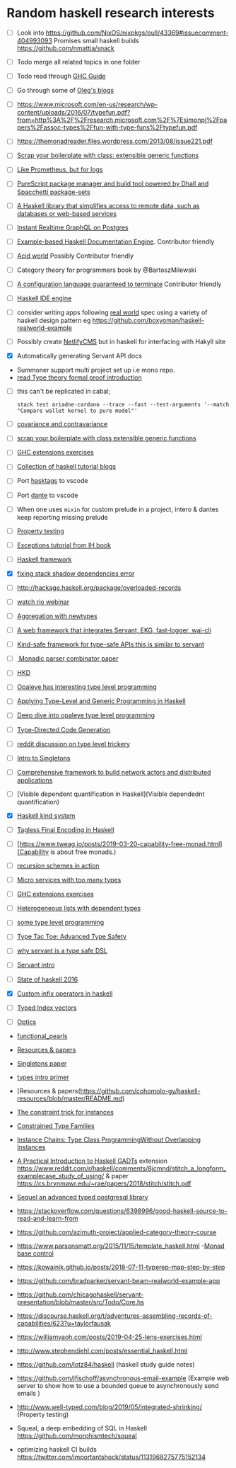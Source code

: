 # Random haskell research interests

- [ ] Look into https://github.com/NixOS/nixpkgs/pull/43369#issuecomment-404993093 Promises small haskell builds https://github.com/nmattia/snack

- [ ] Todo merge all related topics in one folder
- [ ] Todo read through [GHC Guide](https://downloads.haskell.org/%7Eghc/latest/docs/html/users_guide/glasgow_exts.html#equality-constraints)
- [ ] Go through some of [Oleg's blogs](http://oleg.fi/)
- [ ] https://www.microsoft.com/en-us/research/wp-content/uploads/2016/07/typefun.pdf?from=http%3A%2F%2Fresearch.microsoft.com%2F%7Esimonpj%2Fpapers%2Fassoc-types%2Ffun-with-type-funs%2Ftypefun.pdf
- [ ] https://themonadreader.files.wordpress.com/2013/08/issue221.pdf
- [ ] [Scrap your boilerplate with class: extensible generic functions](https://www.microsoft.com/en-us/research/wp-content/uploads/2016/07/gmap3.pdf)
- [ ] [Like Prometheus, but for logs](https://github.com/grafana/loki)
- [ ] [PureScript package manager and build tool powered by Dhall and Spacchetti package-sets](https://github.com/spacchetti/spago)
- [ ] [A Haskell library that simplifies access to remote data, such as databases or web-based services](https://github.com/facebook/Haxl)

- [ ] [Instant Realtime GraphQL on Postgres](https://hasura.io/)

- [ ] [Example-based Haskell Documentation Engine](https://github.com/NinjaTrappeur/ex-hack). Contributor friendly
- [ ] [Acid world](https://github.com/matchwood/acid-world) Possibly Contributor friendly
- [ ] Category theory for programmers book by @BartoszMilewski
- [ ] [A configuration language guaranteed to terminate](https://dhall-lang.org/) Contributor friendly
- [ ] [Haskell IDE engine](https://github.com/haskell/haskell-ide-engine)
- [ ] consider writing apps following [real world](https://github.com/gothinkster/realworld) spec using a variety of haskell design pattern eg https://github.com/boxyoman/haskell-realworld-example
- [ ] Possibly create [NetlifyCMS](https://github.com/netlify/netlify-cms) but in haskell for interfacing with Hakyll site
- [x] Automatically generating Servant API docs
- Summoner support multi project set up i.e mono repo.
- [read Type theory formal proof introduction](https://www.amazon.com/Type-Theory-Formal-Proof-Introduction)

- [ ] this can't be replicated in cabal;
    ```
    stack test ariadne-cardano --trace --fast --test-arguments '--match "Compare wallet kernel to pure model"'
    ```
- [ ] [covariance and contravariance](https://www.fpcomplete.com/blog/2016/11/covariance-contravariance)

- [ ] [scrap your boilerplate with class extensible generic functions](https://www.microsoft.com/en-us/research/wp-content/uploads/2016/07/gmap3.pdf)

- [ ] [GHC extensions exercises](https://github.com/i-am-tom/haskell-exercises)

- [ ] [Collection of haskell tutorial blogs](https://blog.poisson.chat/)

- [ ] Port [hasktags](http://hackage.haskell.org/package/hasktags) to vscode
- [ ] Port [dante](https://github.com/jyp/dante) to vscode
- [ ] When one uses `mixin` for custom prelude in a project, intero & dantes keep reporting missing prelude
- [ ] [Property testing](https://www.fpcomplete.com/blog/quickcheck-hedgehog-validity)
- [ ] [Exceptions tutorial from IH book](https://markkarpov.com/tutorial/exceptions.html)
- [ ] [Haskell framework](https://github.com/Enecuum/Node)

- [x] [fixing stack shadow dependencies error](https://github.com/commercialhaskell/stack/issues/4107)

- [ ] http://hackage.haskell.org/package/overloaded-records

- [ ] [watch rio webinar](https://www.fpcomplete.com/blog/rio-standard-library-for-haskell)

- [ ] [Aggregation with newtypes](https://tech.freckle.com/2017/09/22/aggregations/)

- [ ] [A web framework that integrates Servant, EKG, fast-logger, wai-cli](https://github.com/myfreeweb/magicbane)

- [ ] [Kind-safe framework for type-safe APIs  this is similar to servant](https://github.com/tel/serv)

- [ ] [ Monadic parser combinator paper](http://www.cs.nott.ac.uk/~pszgmh/monparsing.pdf)
- [ ] [HKD](http://h2.jaguarpaw.co.uk/posts/hkd-pattern-type-level-ski/)

- [ ] [Opaleye has interesting type level programming](https://github.com/tomjaguarpaw/haskell-opaleye)

- [ ] [Applying Type-Level and Generic Programming in Haskell](https://github.com/kosmikus/SSGEP/raw/master/LectureNotes.pdf)

- [ ] [Deep dive into opaleye type level programming](https://ren.zone/articles/opaleye-sot)

- [ ] [Type-Directed Code Generation](https://reasonablypolymorphic.com/blog/type-directed-code-generation/)

- [ ] [reddit discussion on type level trickery](https://www.reddit.com/r/haskell/comments/86rv65/is_there_a_reasonably_comprehensive_introductory/)
- [ ] [Intro to Singletons](https://blog.jle.im/entry/introduction-to-singletons-1.html)
- [ ] [Comprehensive framework to build network actors and distributed applications](https://github.com/Enecuum/Node)
- [ ] [Visible dependent quantification in Haskell](Visible dependednt quantification)
- [x] [Haskell kind system](https://diogocastro.com/blog/2018/10/17/haskells-kind-system-a-primer/)
- [ ] [Tagless Final Encoding in Haskell](https://jproyo.github.io/posts/2019-03-17-tagless-final-haskell.html)
- [ ] [https://www.tweag.io/posts/2019-03-20-capability-free-monad.html](Capability is about free monads.)
- [ ] [recursion schemes in action](https://blog.jle.im/entry/tries-with-recursion-schemes.html)
- [ ] [Micro services with too many types](https://gist.github.com/i-am-tom/20bc844acba06c7be83537c0df084455)
- [ ] [GHC extensions exercises](https://github.com/i-am-tom/haskell-exercises)
- [ ] [Heterogeneous lists with dependent types](https://blog.poisson.chat/posts/2018-06-06-hlists-dependent-haskell.html)
- [ ] [some type level programming](https://github.com/i-am-tom/learn-me-a-haskell)
- [ ] [Type Tac Toe: Advanced Type Safety ](https://chrispenner.ca/posts/type-tac-toe)
- [ ] [why servant is a type safe DSL ](https://www.servant.dev/posts/2018-07-12-servant-dsl-typelevel.html)
- [ ] [Servant intro](https://arow.info/blog/posts/2015-07-10-servant-intro.html)
- [ ] [State of haskell 2016](http://www.stephendiehl.com/posts/haskell_2017.html)
- [x] [Custom infix operators in haskell](https://bugfactory.io/2015/03/31/custom-infix-operators-in-haskell/)
- [ ] [Typed Index vectors](https://blog.jle.im/entry/fixed-length-vector-types-in-haskell.html)
- [ ] [Optics](https://github.com/cohomolo-gy/optics-resources)

- [functional_pearls](https://www.reddit.com/r/haskell/comments/9cyzzb/must_readfavourite_functional_pearls/)
- [Resources & papers](https://github.com/cohomolo-gy/haskell-resources/blob/master/README.md)
- [Singletons paper](https://cs.brynmawr.edu/~rae/papers/2012/singletons/paper.pdf)

- [types intro primer](https://diogocastro.com/blog/2018/10/17/haskells-kind-system-a-primer/#hofs-and-hkts)

- [Resources & papers(https://github.com/cohomolo-gy/haskell-resources/blob/master/README.md)

- [The constraint trick for instances ](https://chrisdone.com/posts/haskell-constraint-trick/)

- [Constrained Type Families](https://cs.brynmawr.edu/~rae/papers/2017/partiality/partiality.pdf)

- [Instance Chains: Type Class ProgrammingWithout Overlapping Instances](http://web.cecs.pdx.edu/~mpj/pubs/instancechains.pdf)

- [A Practical Introduction to Haskell GADTs](https://github.com/goldfirere/glambda) extension https://www.reddit.com/r/haskell/comments/8jcmnd/stitch_a_longform_examplecase_study_of_using/ & paper https://cs.brynmawr.edu/~rae/papers/2018/stitch/stitch.pdf

- [Sequel an advanced typed postgresql library](https://github.com/morphismtech/squeal)

- https://stackoverflow.com/questions/6398996/good-haskell-source-to-read-and-learn-from

- https://github.com/azimuth-project/applied-category-theory-course

- https://www.parsonsmatt.org/2015/11/15/template_haskell.html
-[Monad base control](https://www.yesodweb.com/book/monad-control)
- https://kowainik.github.io/posts/2018-07-11-typerep-map-step-by-step
- https://github.com/bradparker/servant-beam-realworld-example-app
- https://github.com/chicagohaskell/servant-presentation/blob/master/src/Todo/Core.hs

- https://discourse.haskell.org/t/adventures-assembling-records-of-capabilities/623?u=taylorfausak
- https://williamyaoh.com/posts/2019-04-25-lens-exercises.html
- http://www.stephendiehl.com/posts/essential_haskell.html
- https://github.com/lotz84/haskell (haskell study guide notes)
- https://github.com/jfischoff/asynchronous-email-example
(Example web server to show how to use a bounded queue to asynchronously send emails )
- http://www.well-typed.com/blog/2019/05/integrated-shrinking/ (Property testing)

- Squeal, a deep embedding of SQL in Haskell  https://github.com/morphismtech/squeal

- optimizing haskell CI builds https://twitter.com/importantshock/status/1131968275775152134